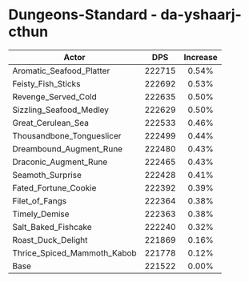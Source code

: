 # Dungeons-Standard - da-yshaarj-cthun
| Actor | DPS | Increase |
|---|:---:|:---:|
|Aromatic_Seafood_Platter|222715|0.54%|
|Feisty_Fish_Sticks|222692|0.53%|
|Revenge_Served_Cold|222635|0.50%|
|Sizzling_Seafood_Medley|222629|0.50%|
|Great_Cerulean_Sea|222533|0.46%|
|Thousandbone_Tongueslicer|222499|0.44%|
|Dreambound_Augment_Rune|222480|0.43%|
|Draconic_Augment_Rune|222465|0.43%|
|Seamoth_Surprise|222428|0.41%|
|Fated_Fortune_Cookie|222392|0.39%|
|Filet_of_Fangs|222364|0.38%|
|Timely_Demise|222363|0.38%|
|Salt_Baked_Fishcake|222240|0.32%|
|Roast_Duck_Delight|221869|0.16%|
|Thrice_Spiced_Mammoth_Kabob|221778|0.12%|
|Base|221522|0.00%|
